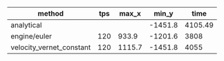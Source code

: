 | method                   | tps | max_x  | min_y   | time    |
|--------------------------|-----|--------|---------|---------|
| analytical               |     |        | -1451.8 | 4105.49 |
| engine/euler             | 120 | 933.9  | -1201.6 | 3808    |
| velocity_vernet_constant | 120 | 1115.7 | -1451.8 | 4055    |
